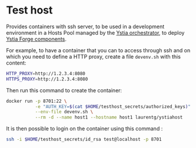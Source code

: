 # Test host

Provides containers with ssh server, to be used in a development environment in a Hosts Pool managed by the [Ystia orchestrator](https://github.com/ystia/yorc), to deploy [Ystia Forge components](https://github.com/alien4cloud/csar-public-library/tree/develop/org/ystia).

For example, to have a container that you can to access through ssh and on which you need to define a HTTP proxy, create a file `devenv.sh` with this content:
```bash
HTTP_PROXY=http://1.2.3.4:8080
HTTPS_PROXY=http://1.2.3.4:8080
```

Then run this command to create the container:
```bash
docker run -p 8701:22 \
           -e "AUTH_KEY=$(cat $HOME/testhost_secrets/authorized_keys)" \
           --env-file devenv.sh \
           --rm -d --name host1 --hostname host1 laurentg/ystiahost
```
It is then possible to login on the container using this command :
```bash
ssh -i $HOME/testhost_secrets/id_rsa test@localhost -p 8701
```


